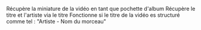 Récupère la miniature de la vidéo en tant que pochette d'album
Récupère le titre et l'artiste via le titre
Fonctionne si le titre de la vidéo es structuré comme tel : "Artiste - Nom du morceau"
